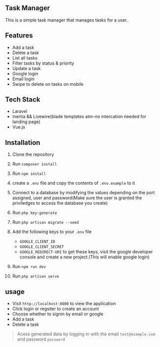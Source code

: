 ## Task Manager

This is a simple task manager that manages tasks for a user.

## Features
- Add a task
- Delete a task
- List all tasks
- Filter tasks by status & priority
- Update a task
- Google login
- Email login
- Swipe to delete on tasks on mobile

## Tech Stack
- Laravel
- Inertia && Livewire(blade templates atm-no intercation needed for landing page)
- Vue.js

## Installation
1. Clone the repository
2. Run `composer install`
3. Run `npm install`
4. create a `.env` file and copy the contents of `.env.example` to it
5. Connect to a database by modifying the values depending on the port assigned, user and password(Make sure the user is granted the priviledges to access the database you create)
6. Run `php key:generate`
7. Run `php artisan migrate --seed`
8. Add the following keys to your `.env` file
    - `GOOGLE_CLIENT_ID`
    - `GOOGLE_CLIENT_SECRET`
    - `GOOGLE_REDIRECT-URI`
    to get these keys, visit the google developer console and create a new project.(This will enable google login)


9. Run `npm run dev`
10. Run `php artisan serve`

## usage
- Visit `http://localhost:8000` to view the application
- Click login or regsiter to create an account
- Choose whether to signin by email or google
- Add a task
- Delete a task


> Acess generated data by logging in with the email `test@example.com` and password `password`
